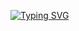 [![Typing SVG](https://readme-typing-svg.demolab.com/?lines=My+Name+Is+Woneal+😁)](https://git.io/typing-svg)
